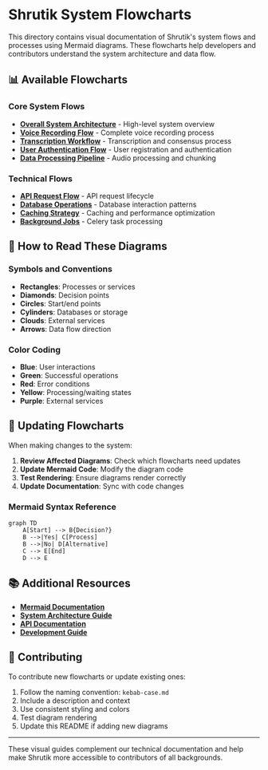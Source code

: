 # Shrutik System Flowcharts

This directory contains visual documentation of Shrutik's system flows and processes using Mermaid diagrams. These flowcharts help developers and contributors understand the system architecture and data flow.

## 📊 Available Flowcharts

### Core System Flows
- **[Overall System Architecture](system-architecture.md)** - High-level system overview
- **[Voice Recording Flow](voice-recording-flow.md)** - Complete voice recording process
- **[Transcription Workflow](transcription-workflow.md)** - Transcription and consensus process
- **[User Authentication Flow](authentication-flow.md)** - User registration and authentication
- **[Data Processing Pipeline](data-processing-pipeline.md)** - Audio processing and chunking

### Technical Flows
- **[API Request Flow](api-request-flow.md)** - API request lifecycle
- **[Database Operations](database-operations.md)** - Database interaction patterns
- **[Caching Strategy](caching-strategy.md)** - Caching and performance optimization
- **[Background Jobs](background-jobs.md)** - Celery task processing

## 🎯 How to Read These Diagrams

### Symbols and Conventions

- **Rectangles**: Processes or services
- **Diamonds**: Decision points
- **Circles**: Start/end points
- **Cylinders**: Databases or storage
- **Clouds**: External services
- **Arrows**: Data flow direction

### Color Coding

- **Blue**: User interactions
- **Green**: Successful operations
- **Red**: Error conditions
- **Yellow**: Processing/waiting states
- **Purple**: External services

## 🔧 Updating Flowcharts

When making changes to the system:

1. **Review Affected Diagrams**: Check which flowcharts need updates
2. **Update Mermaid Code**: Modify the diagram code
3. **Test Rendering**: Ensure diagrams render correctly
4. **Update Documentation**: Sync with code changes

### Mermaid Syntax Reference

```mermaid
graph TD
    A[Start] --> B{Decision?}
    B -->|Yes| C[Process]
    B -->|No| D[Alternative]
    C --> E[End]
    D --> E
```

## 📚 Additional Resources

- **[Mermaid Documentation](https://mermaid-js.github.io/mermaid/)**
- **[System Architecture Guide](../architecture.md)**
- **[API Documentation](../api-reference.md)**
- **[Development Guide](../local-development.md)**

## 🤝 Contributing

To contribute new flowcharts or update existing ones:

1. Follow the naming convention: `kebab-case.md`
2. Include a description and context
3. Use consistent styling and colors
4. Test diagram rendering
5. Update this README if adding new diagrams

---

These visual guides complement our technical documentation and help make Shrutik more accessible to contributors of all backgrounds.